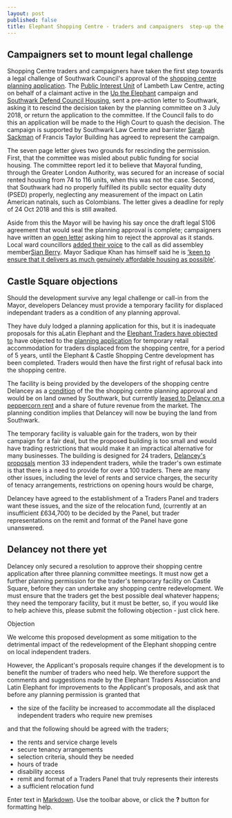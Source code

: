 ```yaml
---
layout: post
published: false
title: Elephant Shopping Centre - traders and campaigners  step-up the fight
---
```


## Campaigners set to mount legal challenge

Shopping Centre traders and campaigners have taken the first step towards a legal challenge of Southwark Council's approval of the [shopping centre planning application](https://planning.southwark.gov.uk/online-applications/simpleSearchResults.do?action=firstPage).  The [Public Interest Unit](http://www.pilu.org.uk/paul-heron/) of Lambeth Law Centre, acting on behalf of a claimant active in the [Up the Elephant](https://twitter.com/UpTheElephant_) campaign and [Southwark Defend Council Housing](https://www.facebook.com/southwarkdch/), sent a pre-action letter to Southwark, asking it to rescind the decision taken by the planning committee on 3 July 2018, or return the application to the committee.  If the Council fails to do this an application will be made to the High Court to quash the decision.  The campaign is supported by Southwark Law Centre and barrister [Sarah Sackman](https://www.ftbchambers.co.uk/barristers/sarah-sackman) of Francis Taylor Building has agreed to represent the campaign.

The seven page letter gives two grounds for rescinding the permission. First, that the committee was misled about public funding for social housing. The committee report led it to believe that Mayoral funding, through the Greater London Authority, was secured for an increase of social rented housing from 74 to 116 units, when this was not the case.  Second, that Southwark had no properly fulfilled its publIc sector equality duty (PSED) properly, neglecting any measurement of the impact on Latin American natinals, such as Colombians.  The letter gives a deadline for reply of 24 Oct 2018 and this is still awaited.

Aside from this the Mayor will be having his say once the draft legal S106 agreement that would seal the planning approval is complete; campaigners have written an [open letter](https://twitter.com/UpTheElephant_) asking him to reject the approval as it stands. Local ward councillors [added their voice](https://www.southwarknews.co.uk/news/ward-councillors-call-on-sadiq-khan-to-fix-moral-and-policy-failings-in-approved-elephant-and-castle-regeneration-plans/) to the call as did assembley member[Sian Berry](www.southwarkgreenparty.org.uk/call_in_the_elephant_decision_says_sian).  Mayor Sadique Khan has himself said he is ['keen to ensure that it delivers as much genuinely affordable housing as possible'](https://www.insidehousing.co.uk/news/news/khan-keen-for-elephant--castle-development-to-deliver-affordable-housing-58462).


## Castle Square objections

Should the development survive any legal challenge or call-in from the Mayor, developers Delancey must provide a temporary facility for displaced independant traders as a condition of any planning approval.

They have duly lodged a planning application for this, but it is inadequate  proposals for this aLatin Elephant and the [Elephant Traders have objected to](https://planning.southwark.gov.uk/online-applications/applicationDetails.do?activeTab=neighbourComments&keyVal=_STHWR_DCAPR_9578882) have objected to the [planning application]() for temporary retail accommodation for traders displaced from the shopping centre, for a period of 5 years, until the Elephant & Castle Shopping Centre development has been completed. Traders would then have the first right of refusal back into the shopping centre.

The facility is being provided by the developers of the shopping centre Delancey as a [condition](http://moderngov.southwark.gov.uk/mgAi.aspx?ID=49413) of the the shopping centre planning approval and would be on land owned by Southwark, but currently [leased to Delancy on a peppercorn rent](http://35percent.org/2016-06-26-restricted-access-elephant-park/) and a share of future revenue from the market.  The planning condition implies that Delancey will now be buying the land from Southwark.

The temporary facility is valuable gain for the traders, won by their campaign for a fair deal, but the proposed building is too small and would have trading restrictions that would make it an impractical alternative for many businesses.  The building is designed for 24 traders, [Delancey's  proposals]() mention 33 independent traders, while the trader's own estimate is that there is a need to provide for over a 100 traders. There are many other issues, including the level of rents and service charges, the security of tenacy arrangements, restrictions on opening hours would be charge,  

Delancey have agreed to the establishment of a Traders Panel and traders want these issues, and the size of the relocation fund, (currently at an insufficient £634,700) to be decided by the Panel, but trader representations on the remit and format of the Panel have gone unanswered.

## Delancey not there yet

Delancey only secured a resolution to approve their shopping centre application after three planning committee meetings.  It must now get a further planning permission for the trader's temporary facility on Castle Square, before they can undertake any shopping centre redevelopment.  We must ensure that the traders get the best possible deal whatever happens; they need the temporary facility, but it must be better, so, if you would like to help achieve this,  please submit the following objection - just click here. 


Objection

We welcome this proposed development as some mitigation to the detrimental impact of the redevelopment of the Elephant shopping centre on local independent traders.

However, the Applicant's proposals require changes if the development is to benefit the number of traders who need help.
We therefore support the comments and suggestions made by the Elephant Traders Association and Latin Elephant for improvements to the Applicant's proposals, and ask that before any planning permission is granted that

-	the size of the facility be increased to accommodate all the displaced independent traders who require new premises

and that the following should be agreed with the traders;

-	the rents and service charge levels
-	secure tenancy arrangements
-	selection criteria, should they be needed 
-	hours of trade
-	disability access
- 	remit and format of a Traders Panel that truly represents their interests
-	a sufficient relocation fund


Enter text in [Markdown](http://daringfireball.net/projects/markdown/). Use the toolbar above, or click the **?** button for formatting help.